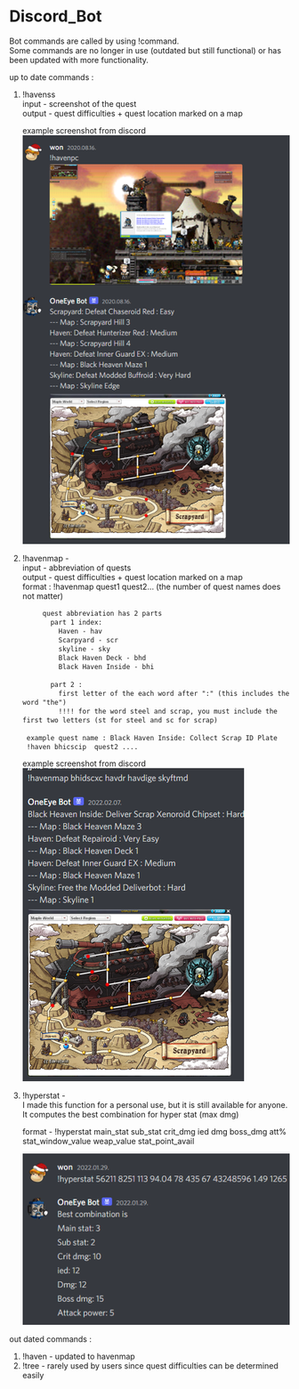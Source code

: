 # Discord_Bot

Bot commands are called by using !command.<br/>
Some commands are no longer in use (outdated but still functional) or has been updated with more functionality.


up to date commands :<br/>

1. !havenss<br/>
    input - screenshot of the quest<br/>
    output - quest difficulties + quest location marked on a map<br/>
    
    example screenshot from discord<br/>
    ![alt text](https://github.com/wonjin94/Discord_Bot/blob/main/havenss_example.PNG)<br/>
2. !havenmap -<br/>
    input - abbreviation of quests<br/>
    output - quest difficulties + quest location marked on a map<br/>
        format : !havenmap quest1 quest2... (the number of quest names does not matter)
            
            quest abbreviation has 2 parts
              part 1 index:
                Haven - hav
                Scarpyard - scr
                skyline - sky
                Black Haven Deck - bhd
                Black Haven Inside - bhi
              
              part 2 :
                first letter of the each word after ":" (this includes the word "the")
                !!!! for the word steel and scrap, you must include the first two letters (st for steel and sc for scrap)

        example quest name : Black Haven Inside: Collect Scrap ID Plate
        !haven bhicscip  quest2 ....
   
   example screenshot from discord<br/>
   ![alt text](https://github.com/wonjin94/Discord_Bot/blob/main/haven_map_example.PNG)<br/>
  


3. !hyperstat - <br/>
    I made this function for a personal use, but it is still available for anyone.<br/>
    It computes the best combination for hyper stat (max dmg)
    
    format - !hyperstat main_stat sub_stat crit_dmg ied dmg boss_dmg att% stat_window_value weap_value stat_point_avail
    
    ![alt text](https://github.com/wonjin94/Discord_Bot/blob/main/hyperstat_example.PNG)<br/>
    


out dated commands :

1. !haven - updated to havenmap
2. !tree - rarely used by users since quest difficulties can be determined easily
